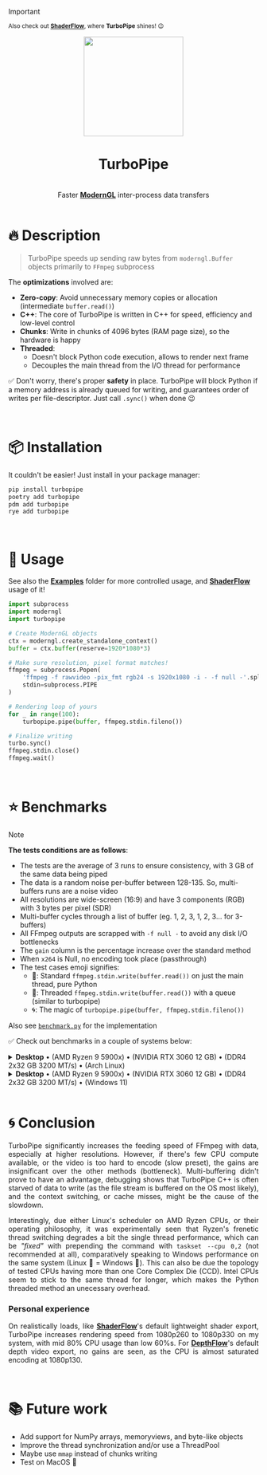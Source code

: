 > [!IMPORTANT]
> <sub>Also check out [**ShaderFlow**](https://github.com/BrokenSource/ShaderFlow), where **TurboPipe** shines! 😉</sub>

<div align="center">
  <a href="https://brokensrc.dev/"><img src="https://raw.githubusercontent.com/BrokenSource/TurboPipe/main/turbopipe/resources/images/turbopipe.png" width="200"></a>
  <h1>TurboPipe</h1>
  <br>
  Faster <a href="https://github.com/moderngl/moderngl"><b>ModernGL</b></a> inter-process data transfers
</div>

<br>

# 🔥 Description

> TurboPipe speeds up sending raw bytes from `moderngl.Buffer` objects primarily to `FFmpeg` subprocess

The **optimizations** involved are:

- **Zero-copy**: Avoid unnecessary memory copies or allocation (intermediate `buffer.read()`)
- **C++**: The core of TurboPipe is written in C++ for speed, efficiency and low-level control
- **Chunks**: Write in chunks of 4096 bytes (RAM page size), so the hardware is happy
- **Threaded**:
    - Doesn't block Python code execution, allows to render next frame
    - Decouples the main thread from the I/O thread for performance

✅ Don't worry, there's proper **safety** in place. TurboPipe will block Python if a memory address is already queued for writing, and guarantees order of writes per file-descriptor. Just call `.sync()` when done 😉

<br>

# 📦 Installation

It couldn't be easier! Just install in your package manager:

```bash
pip install turbopipe
poetry add turbopipe
pdm add turbopipe
rye add turbopipe
```

<br>

# 🚀 Usage

See also the [**Examples**](examples) folder for more controlled usage, and [**ShaderFlow**](https://github.com/BrokenSource/ShaderFlow/blob/main/ShaderFlow/Scene.py) usage of it!

```python
import subprocess
import moderngl
import turbopipe

# Create ModernGL objects
ctx = moderngl.create_standalone_context()
buffer = ctx.buffer(reserve=1920*1080*3)

# Make sure resolution, pixel format matches!
ffmpeg = subprocess.Popen(
    'ffmpeg -f rawvideo -pix_fmt rgb24 -s 1920x1080 -i - -f null -'.split(),
    stdin=subprocess.PIPE
)

# Rendering loop of yours
for _ in range(100):
    turbopipe.pipe(buffer, ffmpeg.stdin.fileno())

# Finalize writing
turbo.sync()
ffmpeg.stdin.close()
ffmpeg.wait()
```

<br>

# ⭐️ Benchmarks

> [!NOTE]
> **The tests conditions are as follows**:
> - The tests are the average of 3 runs to ensure consistency, with 3 GB of the same data being piped
> - The data is a random noise per-buffer between 128-135. So, multi-buffers runs are a noise video
> - All resolutions are wide-screen (16:9) and have 3 components (RGB) with 3 bytes per pixel (SDR)
> - Multi-buffer cycles through a list of buffer (eg. 1, 2, 3, 1, 2, 3... for 3-buffers)
> - All FFmpeg outputs are scrapped with `-f null -` to avoid any disk I/O bottlenecks
> - The `gain` column is the percentage increase over the standard method
> - When `x264` is Null, no encoding took place (passthrough)
> - The test cases emoji signifies:
>     - 🐢: Standard `ffmpeg.stdin.write(buffer.read())` on just the main thread, pure Python
>     - 🚀: Threaded `ffmpeg.stdin.write(buffer.read())` with a queue (similar to turbopipe)
>     - 🌀: The magic of `turbopipe.pipe(buffer, ffmpeg.stdin.fileno())`
>
> Also see [`benchmark.py`](examples/benchmark.py) for the implementation

✅ Check out benchmarks in a couple of systems below:

<details>
    <summary><b>Desktop</b> • (AMD Ryzen 9 5900x) • (NVIDIA RTX 3060 12 GB) • (DDR4 2x32 GB 3200 MT/s) • (Arch Linux)</summary>
    <br>

| 720p | x264      |   Buffers | Framerate | Bandwidth   | Gain     |
|:----:|:----------|:---------:|----------:|------------:|---------:|
| 🐢   | Null      |         1 |   882 fps | 2.44 GB/s   |          |
| 🚀   | Null      |         1 |   793 fps | 2.19 GB/s   | -10.04%  |
| 🌀   | Null      |         1 |  1911 fps | 5.28 GB/s   | 116.70%  |
| 🐢   | Null      |         4 |   818 fps | 2.26 GB/s   |          |
| 🚀   | Null      |         4 |   684 fps | 1.89 GB/s   | -16.35%  |
| 🌀   | Null      |         4 |  1494 fps | 4.13 GB/s   | 82.73%   |
| 🐢   | ultrafast |         4 |   664 fps | 1.84 GB/s   |          |
| 🚀   | ultrafast |         4 |   635 fps | 1.76 GB/s   | -4.33%   |
| 🌀   | ultrafast |         4 |   869 fps | 2.40 GB/s   | 31.00%   |
| 🐢   | slow      |         4 |   204 fps | 0.57 GB/s   |          |
| 🚀   | slow      |         4 |   205 fps | 0.57 GB/s   | 0.58%    |
| 🌀   | slow      |         4 |   208 fps | 0.58 GB/s   | 2.22%    |

| 1080p | x264      |   Buffers | Framerate | Bandwidth   | Gain    |
|:-----:|:----------|:---------:|----------:|------------:|--------:|
| 🐢    | Null      |         1 |   385 fps | 2.40 GB/s   |         |
| 🚀    | Null      |         1 |   369 fps | 2.30 GB/s   | -3.91%  |
| 🌀    | Null      |         1 |   641 fps | 3.99 GB/s   | 66.54%  |
| 🐢    | Null      |         4 |   387 fps | 2.41 GB/s   |         |
| 🚀    | Null      |         4 |   359 fps | 2.23 GB/s   | -7.21%  |
| 🌀    | Null      |         4 |   632 fps | 3.93 GB/s   | 63.40%  |
| 🐢    | ultrafast |         4 |   272 fps | 1.70 GB/s   |         |
| 🚀    | ultrafast |         4 |   266 fps | 1.66 GB/s   | -2.14%  |
| 🌀    | ultrafast |         4 |   405 fps | 2.53 GB/s   | 49.24%  |
| 🐢    | slow      |         4 |   117 fps | 0.73 GB/s   |         |
| 🚀    | slow      |         4 |   122 fps | 0.76 GB/s   | 4.43%   |
| 🌀    | slow      |         4 |   124 fps | 0.77 GB/s   | 6.48%   |

| 1440p | x264      |   Buffers | Framerate | Bandwidth   | Gain    |
|:-----:|:----------|:---------:|----------:|------------:|--------:|
| 🐢    | Null      |         1 |   204 fps | 2.26 GB/s   |         |
| 🚀    | Null      |         1 |   241 fps | 2.67 GB/s   | 18.49%  |
| 🌀    | Null      |         1 |   297 fps | 3.29 GB/s   | 45.67%  |
| 🐢    | Null      |         4 |   230 fps | 2.54 GB/s   |         |
| 🚀    | Null      |         4 |   235 fps | 2.61 GB/s   | 2.52%   |
| 🌀    | Null      |         4 |   411 fps | 4.55 GB/s   | 78.97%  |
| 🐢    | ultrafast |         4 |   146 fps | 1.62 GB/s   |         |
| 🚀    | ultrafast |         4 |   153 fps | 1.70 GB/s   | 5.21%   |
| 🌀    | ultrafast |         4 |   216 fps | 2.39 GB/s   | 47.96%  |
| 🐢    | slow      |         4 |    73 fps | 0.82 GB/s   |         |
| 🚀    | slow      |         4 |    78 fps | 0.86 GB/s   | 7.06%   |
| 🌀    | slow      |         4 |    79 fps | 0.88 GB/s   | 9.27%   |

| 2160p | x264      |   Buffers | Framerate | Bandwidth   | Gain     |
|:-----:|:----------|:---------:|----------:|------------:|---------:|
| 🐢    | Null      |         1 |    81 fps | 2.03 GB/s   |          |
| 🚀    | Null      |         1 |   107 fps | 2.67 GB/s   | 32.26%   |
| 🌀    | Null      |         1 |   213 fps | 5.31 GB/s   | 163.47%  |
| 🐢    | Null      |         4 |    87 fps | 2.18 GB/s   |          |
| 🚀    | Null      |         4 |   109 fps | 2.72 GB/s   | 25.43%   |
| 🌀    | Null      |         4 |   212 fps | 5.28 GB/s   | 143.72%  |
| 🐢    | ultrafast |         4 |    59 fps | 1.48 GB/s   |          |
| 🚀    | ultrafast |         4 |    67 fps | 1.68 GB/s   | 14.46%   |
| 🌀    | ultrafast |         4 |    95 fps | 2.39 GB/s   | 62.66%   |
| 🐢    | slow      |         4 |    37 fps | 0.94 GB/s   |          |
| 🚀    | slow      |         4 |    43 fps | 1.07 GB/s   | 16.22%   |
| 🌀    | slow      |         4 |    44 fps | 1.11 GB/s   | 20.65%   |

</details>

<details>
    <summary><b>Desktop</b> • (AMD Ryzen 9 5900x) • (NVIDIA RTX 3060 12 GB) • (DDR4 2x32 GB 3200 MT/s) • (Windows 11)</summary>
    <br>
</details>

<br>

<div align="justify">

# 🌀 Conclusion

TurboPipe significantly increases the feeding speed of FFmpeg with data, especially at higher resolutions. However, if there's few CPU compute available, or the video is too hard to encode (slow preset), the gains are insignificant over the other methods (bottleneck). Multi-buffering didn't prove to have an advantage, debugging shows that TurboPipe C++ is often starved of data to write (as the file stream is buffered on the OS most likely), and the context switching, or cache misses, might be the cause of the slowdown.

Interestingly, due either Linux's scheduler on AMD Ryzen CPUs, or their operating philosophy, it was experimentally seen that Ryzen's frenetic thread switching degrades a bit the single thread performance, which can be _"fixed"_ with prepending the command with `taskset --cpu 0,2` (not recommended at all), comparatively speaking to Windows performance on the same system (Linux 🚀 = Windows 🐢). This can also be due the topology of tested CPUs having more than one Core Complex Die (CCD). Intel CPUs seem to stick to the same thread for longer, which makes the Python threaded method an unecessary overhead.

### Personal experience

On realistically loads, like [**ShaderFlow**](https://github.com/BrokenSource/ShaderFlow)'s default lightweight shader export, TurboPipe increases rendering speed from 1080p260 to 1080p330 on my system, with mid 80% CPU usage than low 60%s. For [**DepthFlow**](https://github.com/BrokenSource/ShaderFlow)'s default depth video export, no gains are seen, as the CPU is almost saturated encoding at 1080p130.

</div>

<br>

# 📚 Future work

- Add support for NumPy arrays, memoryviews, and byte-like objects
- Improve the thread synchronization and/or use a ThreadPool
- Maybe use `mmap` instead of chunks writing
- Test on MacOS 🙈
